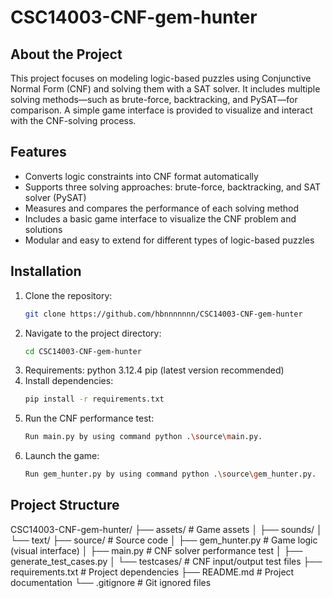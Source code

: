 # CSC14003-CNF-gem-hunter
## About the Project

This project focuses on modeling logic-based puzzles using Conjunctive Normal Form (CNF) and solving them with a SAT solver. It includes multiple solving methods—such as brute-force, backtracking, and PySAT—for comparison. A simple game interface is provided to visualize and interact with the CNF-solving process.

## Features

- Converts logic constraints into CNF format automatically
- Supports three solving approaches: brute-force, backtracking, and SAT solver (PySAT)
- Measures and compares the performance of each solving method
- Includes a basic game interface to visualize the CNF problem and solutions
- Modular and easy to extend for different types of logic-based puzzles

## Installation

1. Clone the repository:
    ```bash
    git clone https://github.com/hbnnnnnnn/CSC14003-CNF-gem-hunter
    ```
2. Navigate to the project directory:
    ```bash
    cd CSC14003-CNF-gem-hunter
    ```
3. Requirements:
    python 3.12.4
    pip (latest version recommended)
4. Install dependencies:
    ```bash
    pip install -r requirements.txt
    ```
5. Run the CNF performance test:
    ```bash
    Run main.py by using command python .\source\main.py.
    ```
6. Launch the game:
    ```bash
    Run gem_hunter.py by using command python .\source\gem_hunter.py.
    ```
## Project Structure
CSC14003-CNF-gem-hunter/ ├── assets/ # Game assets │ ├── sounds/ │ └── text/ ├── source/ # Source code │ ├── gem_hunter.py # Game logic (visual interface) │ ├── main.py # CNF solver performance test │ ├── generate_test_cases.py │ └── testcases/ # CNF input/output test files ├── requirements.txt # Project dependencies ├── README.md # Project documentation └── .gitignore # Git ignored files
